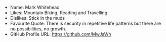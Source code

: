 - Name: Mark Whitehead
- Likes: Mountain Biking, Reading and Travelling.
- Dislikes: Stick in the muds
- Favourite Quote: There is security in repetitive life patterns but there are no possibilities, no growth.
- GitHub Profile URL: https://github.com/MwJaWh
